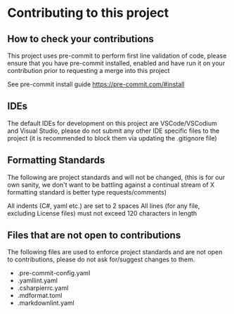 # Contributing to this project

## How to check your contributions

This project uses pre-commit to perform first line validation of code,
please ensure that you have pre-commit installed, enabled and have run it on your contribution
prior to requesting a merge into this project

See pre-commit install guide <https://pre-commit.com/#install>

## IDEs

The default IDEs for development on this project are VSCode/VSCodium and Visual Studio,
please do not submit any other IDE specific files to the project
(it is recommended to block them via updating the .gitignore file)

## Formatting Standards

The following are project standards and will not be changed,
(this is for our own sanity, we don't want to be battling against a continual stream
of X formatting standard is better type requests/comments)

All indents (C#, yaml etc.) are set to 2 spaces
All lines (for any file, excluding License files) must not exceed 120 characters in length

## Files that are not open to contributions

The following files are used to enforce project standards and are not open to contributions,
please do not ask for/suggest changes to them.

- .pre-commit-config.yaml
- .yamllint.yaml
- .csharpierrc.yaml
- .mdformat.toml
- .markdownlint.yaml
